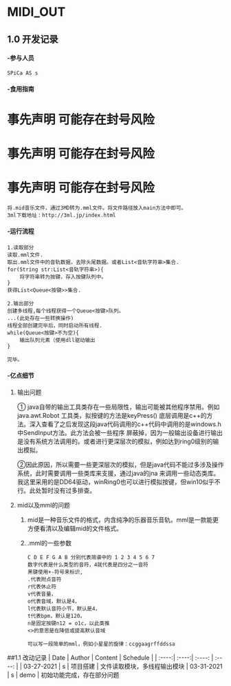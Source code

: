 # MIDI_OUT
## 1.0 开发记录
#### -参与人员
    SPiCa AS s
#### -食用指南
# 事先声明 可能存在封号风险
# 事先声明 可能存在封号风险
# 事先声明 可能存在封号风险

    将.mid音乐文件，通过3MD转为.mml文件。将文件路径放入main方法中即可。
    3ml下载地址：http://3ml.jp/index.html
#### -运行流程
    1.读取部分
    读取.mml文件.
    取出.mml文件中的音轨数据，去除头尾数据。或者List<音轨字符串>集合.
    for(String str:List<音轨字符串>){
        将字符串转为按键，存入按键队列中。
    }
    获得List<Queue<按键>>集合.

    2.输出部分
    创建多线程,每个线程获得一个Queue<按键>队列。
    ...(此处存在一些转换操作)
    线程全部创建完毕后，同时启动所有线程.
    while(Queue<按键>不为空){
        输出队列元素（使用dll驱动输出
    }

    完毕。
#### -亿点细节
1. 输出问题

      ① java自带的输出工具类存在一些局限性，输出可能被其他程序禁用。例如 java.awt.Robot 工具类，拟按键的方法是keyPress()
    底层调用是c++的方法。深入查看了之后发现这段java代码调用的c++代码中调用的是windows.h中SendInput方法。此方法会被一些程序
    屏蔽掉，因为一般输出设备进行输出是没有系统方法调用的。或者进行更深层次的模拟，例如达到ring0级别的输出模拟。

      ②因此原因，所以需要一些更深层次的模拟，但是java代码不能过多涉及操作系统，此时需要调用一些类库来支援，通过java的jna
    来调用一些动态类库。我这里采用的是DD64驱动，winRing0也可以进行模拟按键，但win10似乎不行。此处暂时没有过多排查。
   
2. mid以及mml的问题

   1. mid是一种音乐文件的格式，内含纯净的乐器音乐音轨。mml是一款能更方便看清以及编辑mid的文件格式。

   2. .mml的一些参数

          C D E F G A B 分别代表简谱中的 1 2 3 4 5 6 7
          数字代表是什么类型的音符，4就代表是四分之一音符
          黑键使用+-符号来标识,
          .代表附点音符
          r代表休止符
          v代表音量，
          o代表音域，默认是4，
          l代表默认音符小节，默认是4，
          t代表bpm，默认是120，
          n是固定按键n12 = o1c，以此类推
          <>的意思是在降低或提高默认音域

          可以写一段简单的mml，例如小星星的旋律：ccggaagrffddssa
##1.1 改动记录
| Date | Author | Content | Schedule | 
| :----:| :----:| :----: | :----: |
| 03-27-2021 | s | 项目搭建 | 文件读取模块，多线程输出模块
| 03-31-2021 | s | demo | 初始功能完成，存在部分问题
